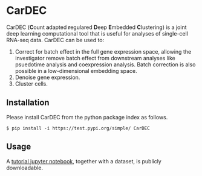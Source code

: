 # CarDEC

CarDEC (**C**ount **a**dapted **r**egulared **D**eep **E**mbedded **C**lustering) is a joint deep learning computational tool that is useful for analyses of single-cell RNA-seq data. CarDEC can be used to:
1. Correct for batch effect in the full gene expression space, allowing the investigator remove batch effect from downstream analyses like psuedotime analysis and coexpression analysis. Batch correction is also possible in a low-dimensional embedding space.
2. Denoise gene expression.
3. Cluster cells.

## Installation

Please install CarDEC from the python package index as follows.

```
$ pip install -i https://test.pypi.org/simple/ CarDEC
```

## Usage

A [tutorial jupyter notebook](https://drive.google.com/drive/folders/19VVOoq4XSdDFRZDou-VbTMyV2Na9z53O?usp=sharing), together with a dataset, is publicly downloadable.